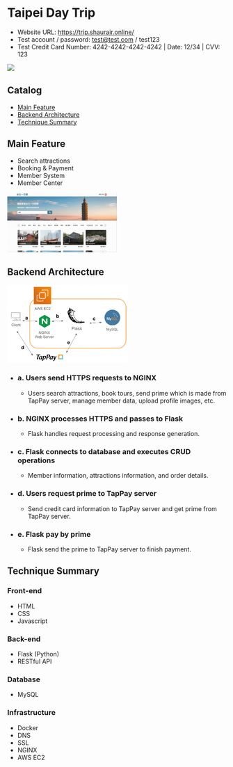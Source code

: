 # Taipei Day Trip
- Website URL: https://trip.shaurair.online/
- Test account / password: test@test.com / test123
- Test Credit Card Number: 4242-4242-4242-4242 | Date: 12/34 | CVV: 123
<img src='https://github.com/shaurair/taipei-day-trip/blob/main/doc/TaipeiIndex.png' width=50%>

## Catalog
* [Main Feature](#Main-Feature)
* [Backend Architecture](#Backend-Architecture)
* [Technique Summary](#Technique-Summary)

## Main Feature
* Search attractions
* Booking & Payment
* Member System
* Member Center
<img src='https://github.com/shaurair/taipei-day-trip/blob/main/doc/demo_2.gif' width=50%>

## Backend Architecture
<img src='https://github.com/shaurair/taipei-day-trip/blob/main/doc/BackendArchTaipeiTrip_3rdAPI.png' width=55%>

- ### a. Users send HTTPS requests to NGINX
  -  Users search attractions, book tours, send prime which is made from TapPay server, manage member data, upload profile images, etc.

- ### b. NGINX processes HTTPS and passes to Flask 
  -  Flask handles request processing and response generation.

- ### c. Flask connects to database and executes CRUD operations
  - Member information, attractions information, and order details.

- ### d. Users request prime to TapPay server
  - Send credit card information to TapPay server and get prime from TapPay server.

- ### e. Flask pay by prime
  - Flask send the prime to TapPay server to finish payment.

## Technique Summary
### Front-end
- HTML
- CSS
- Javascript
### Back-end
- Flask (Python)
- RESTful API
### Database
- MySQL
### Infrastructure
- Docker
- DNS
- SSL
- NGINX
- AWS EC2
